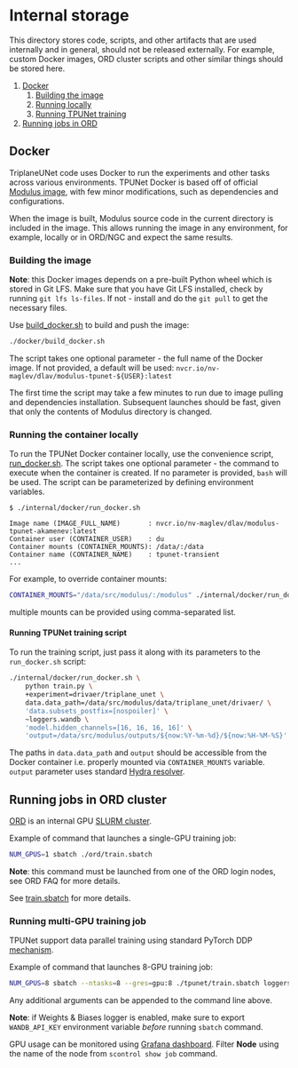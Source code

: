 # Internal storage

This directory stores code, scripts, and other artifacts that are used internally
and in general, should not be released externally. For example, custom Docker images,
ORD cluster scripts and other similar things should be stored here.

1. [Docker](#docker)
    1. [Building the image](#building-the-image)
    2. [Running locally](#running-the-container-locally)
    3. [Running TPUNet training](#running-tpunet-training-script)
2. [Running jobs in ORD](#running-jobs-in-ord-cluster)

## Docker

TriplaneUNet code uses Docker to run the experiments and other tasks
across various environments.
TPUNet Docker is based off of official [Modulus image](https://catalog.ngc.nvidia.com/orgs/nvidia/teams/modulus/containers/modulus/tags),
with few minor modifications, such as dependencies and configurations.

When the image is built, Modulus source code in the current directory
is included in the image. This allows running the image in any environment,
for example, locally or in ORD/NGC and expect the same results.

### Building the image

**Note**: this Docker images depends on a pre-built Python wheel which is stored in Git LFS.
Make sure that you have Git LFS installed, check by running `git lfs ls-files`.
If not - install and do the `git pull` to get the necessary files.

Use [build_docker.sh](./docker/build_docker.sh) to build and push the image:

```bash
./docker/build_docker.sh
```

The script takes one optional parameter - the full name of the Docker image.
If not provided, a default will be used: `nvcr.io/nv-maglev/dlav/modulus-tpunet-${USER}:latest`

The first time the script may take a few minutes to run due to image pulling
and dependencies installation. Subsequent launches should be fast, given that only the
contents of Modulus directory is changed.

### Running the container locally

To run the TPUNet Docker container locally, use the convenience script,
[run_docker.sh](./docker/run_docker.sh). The script takes one optional
parameter - the command to execute when the container is created.
If no parameter is provided, `bash` will be used.
The script can be parameterized by defining environment variables.

```text
$ ./internal/docker/run_docker.sh

Image name (IMAGE_FULL_NAME)       : nvcr.io/nv-maglev/dlav/modulus-tpunet-akamenev:latest
Container user (CONTAINER_USER)    : du
Container mounts (CONTAINER_MOUNTS): /data/:/data
Container name (CONTAINER_NAME)    : tpunet-transient
...
```

For example, to override container mounts:

```bash
CONTAINER_MOUNTS="/data/src/modulus/:/modulus" ./internal/docker/run_docker.sh
```

multiple mounts can be provided using comma-separated list.

#### Running TPUNet training script

To run the training script, just pass it along with its parameters
to the `run_docker.sh` script:

```bash
./internal/docker/run_docker.sh \
    python train.py \
    +experiment=drivaer/triplane_unet \
    data.data_path=/data/src/modulus/data/triplane_unet/drivaer/ \
    'data.subsets_postfix=[nospoiler]' \
    ~loggers.wandb \
    'model.hidden_channels=[16, 16, 16, 16]' \
    'output=/data/src/modulus/outputs/${now:%Y-%m-%d}/${now:%H-%M-%S}'
```

The paths in `data.data_path` and `output` should be accessible from the Docker container
i.e. properly mounted via `CONTAINER_MOUNTS` variable. `output` parameter uses standard
[Hydra resolver](https://hydra.cc/docs/configure_hydra/intro/#resolvers-provided-by-hydra).

## Running jobs in ORD cluster

[ORD](https://confluence.nvidia.com/display/HWINFCSSUP/CS-OCI-ORD+FAQ)
is an internal GPU [SLURM cluster](https://slurm.schedmd.com/overview.html).

Example of command that launches a single-GPU training job:

```bash
NUM_GPUS=1 sbatch ./ord/train.sbatch
```

**Note**: this command must be launched from one of the ORD login nodes,
see ORD FAQ for more details.

See [train.sbatch](./ord/train.sbatch) for more details.

### Running multi-GPU training job

TPUNet support data parallel training using standard PyTorch DDP [mechanism](https://pytorch.org/docs/2.2/generated/torch.nn.parallel.DistributedDataParallel.html#).

Example of command that launches 8-GPU training job:

```bash
NUM_GPUS=8 sbatch --ntasks=8 --gres=gpu:8 ./tpunet/train.sbatch loggers.wandb.run_name=TriplaneUNet-8GPU
```

Any additional arguments can be appended to the command line above.

**Note**: if Weights & Biases logger is enabled, make sure to export `WANDB_API_KEY` environment
variable *before* running `sbatch` command.

GPU usage can be monitored using [Grafana dashboard](https://grafana.nvidia.com/d/fdimc4dtoyfpcf/draco-oci-clusters-dcgm?orgId=10&var-cluster=cs-oci-ord).
Filter **Node** using the name of the node from `scontrol show job` command.
